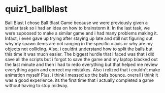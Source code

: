 # quiz1_ballblast
Ball Blast
I chose Ball Blast Game because we were previously given a similar task so i had an idea on how to brainstorm it.
In the last task, we were supoosed to make a similar game and i had many problems making it. Infact, i even gave up trying after staying up late and still not figuring out why my spawn items are not ranging in the specific x axis or why are my objects not colliding. Also, i couldnt understand how to split the balls but this time it was much easier.
The biggest hurdle that i faced was that i did save all the scripts but i forgot to save the game and my laptop blacked out the last minute and then i had to redo everything but that helped me review everything again and correct my mistakes.
Also i relized that i couldn't make animation myself 
Plus, i think i messed up the balls bounce.
overall i think it was a good experience. its the first time that i actually completed a game without having to stop midway.

